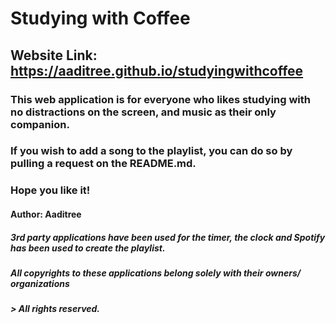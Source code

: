 # Studying with Coffee

## Website Link: https://aaditree.github.io/studyingwithcoffee


### This web application is for everyone who likes studying with no distractions on the screen, and music as their only companion. 
### If you wish to add a song to the playlist, you can do so by pulling a request on the README.md.

### Hope you like it!
####
####
####
####
####
####
####
####
####
####
####
####
####
####
####
####
####



#### Author: Aaditree

##### 3rd party applications have been used for the timer, the clock and Spotify has been used to create the playlist. 
##### All copyrights to these applications belong solely with their owners/ organizations

##### > All rights reserved.
